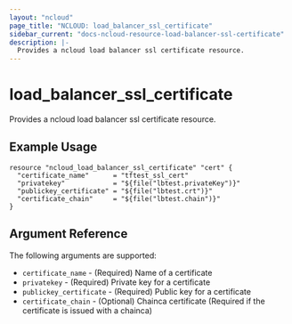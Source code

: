 ```yaml
---
layout: "ncloud"
page_title: "NCLOUD: load_balancer_ssl_certificate"
sidebar_current: "docs-ncloud-resource-load-balancer-ssl-certificate"
description: |-
  Provides a ncloud load balancer ssl certificate resource.
---
```


# load_balancer_ssl_certificate

Provides a ncloud load balancer ssl certificate resource.

## Example Usage

```hcl
resource "ncloud_load_balancer_ssl_certificate" "cert" {
  "certificate_name"      = "tftest_ssl_cert"
  "privatekey"            = "${file("lbtest.privateKey")}"
  "publickey_certificate" = "${file("lbtest.crt")}"
  "certificate_chain"     = "${file("lbtest.chain")}"
}
```

## Argument Reference

The following arguments are supported:

* `certificate_name` - (Required) Name of a certificate
* `privatekey` - (Required) Private key for a certificate
* `publickey_certificate` - (Required) Public key for a certificate
* `certificate_chain` - (Optional) Chainca certificate (Required if the certificate is issued with a chainca)
